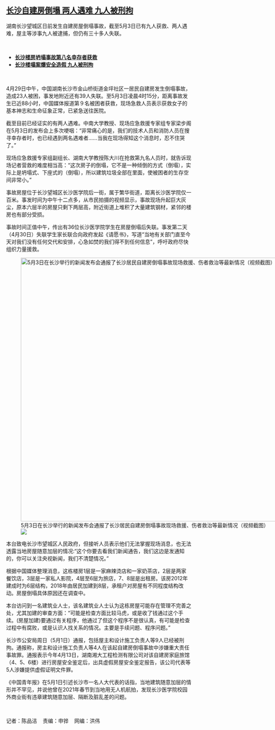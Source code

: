 <!--1651608240000-->
[长沙自建房倒塌    两人遇难  九人被刑拘](https://www.rfa.org/mandarin/yataibaodao/shehui/cm-05032022110049.html)
------

<p>湖南长沙望城区日前发生自建房屋倒塌事故，截至5月3日已有九人获救、两人遇难，屋主等涉事九人被逮捕，但仍有三十多人失联。</p><p><br/></p><ul><li><a href="https://www.rfa.org/mandarin/Xinwen/3-05022022095015.html"><strong>长沙楼房坍塌事故第八名幸存者获救</strong></a></li><li><strong><a href="https://www.rfa.org/mandarin/Xinwen/2-05012022110828.html">长沙楼塌案爆安全造假 九人被刑拘</a></strong></li></ul><p><br/></p><p>4月29日中午，中国湖南长沙市金山桥街道金坪社区一居民自建房发生倒塌事故，造成23人被困，事发地附近还有39人失联。至5月3日凌晨4时15分，距离事故发生已近88小时，中国媒体报道第９名被困者获救，现场急救人员表示获救女子的基本神志和生命征象正常，已紧急送往医院。</p><p>截至目前已经证实的有两人遇难。中南大学教授、现场应急救援专家组专家梁步阁在5月3日的发布会上多次哽咽：“非常痛心的是，我们的技术人员和消防人员在搜寻幸存者时，也已经遇到两名遇难者……当我在现场得知这个消息时，忍不住哭了。”</p><p>现场应急救援专家组副组长、湖南大学教授陈大川在抢救第九名人员时，就告诉现场记者营救的难度相当高：“这次房子的倒塌，它不是一种倾倒的方式（倒塌），实际上是坍塌式、下座式的（倒塌），所以建筑垃圾全部在里面，使被困者的生存空间非常小。”</p><p>事故房屋位于长沙望城区长沙医学院后一街，属于繁华街道，距离长沙医学院仅一百米。事发时间为中午十二点多，从市民拍摄的视频显示，事故现场升起巨大灰尘，原本六层半的房屋只剩下两层高，附近街道上堆积了大量建筑钢材，紧邻的楼房也有部分受损。</p><p>事故时间正值中午，传出有36位长沙医学院学生在房屋倒塌后失联。事发第二天（4月30日）失联学生家长联合向政府发起《请愿书》，写道“当地有关部门直至今天对我们没有任何交代和安排，心急如焚的我们得不到任何信息”，呼吁政府尽快组织力量援救。</p><p><figure class="image-richtext image-inline captioned" style="width:1280px;"><img alt="5月3日在长沙举行的新闻发布会通报了长沙居民自建房倒塌事故现场救援、伤者救治等最新情况（视频截图）" height="716" src="https://www.rfa.org/mandarin/yataibaodao/shehui/cm-05032022110049.html/cm0503e.jpg/@@images/c5c19959-8264-486d-af8f-3223f0e49b9c.jpeg" title="cm0503e.jpg" width="1280"/><figcaption class="image-caption">5月3日在长沙举行的新闻发布会通报了长沙居民自建房倒塌事故现场救援、伤者救治等最新情况（视频截图）</figcaption><small></small><div id="zoomattribute"><a data-caption="5月3日在长沙举行的新闻发布会通报了长沙居民自建房倒塌事故现场救援、伤者救治等最新情况（视频截图）" data-fancybox="" href="https://www.rfa.org/mandarin/yataibaodao/shehui/cm-05032022110049.html/cm0503e.jpg" id="single_image" title="5月3日在长沙举行的新闻发布会通报了长沙居民自建房倒塌事故现场救援、伤者救治等最新情况（视频截图）"><img src="/++plone++rfa-resources/img/icon-zoom.png"/></a></div></figure></p><p>本台致电长沙市望城区人民政府，但接听人员表示他们无法掌握现场消息，也无法透露当地房屋随意加层的情况:“这个你要去看我们新闻通告，我们这边是发通知的，你可以关注央视新闻，我们不清楚情况。”</p><p>根据中国媒体整理消息，这栋楼房1层是一家麻辣烫店和一家奶茶店，2层是两家餐饮店，3层是一家私人影院，4层至6层为旅店，7、8层是出租房。该房2012年建成时为6层结构，2018年由居民加建到8层，承租户对房屋有不同程度结构改动。房屋倒塌具体原因还在调查中。</p><p>本台访问到一名建筑业人士，该名建筑业人士认为这栋房屋可能存在管理不完善之处，尤其加建的审查方面：“可能是检查方面比较马虎，或是收了钱通过这个手续。(房屋加建)要通过有关程序，他通过了但这个程序不是很认真，有可能是检查过程中有腐败，或是认识人找关系的情况。主要是手续问题、程序问题。”</p><p>长沙市公安局周日（5月1日）通报，包括屋主和设计施工负责人等9人已经被刑拘。通报称，房主和设计施工负责人等4人在该起自建房倒塌事故中涉嫌重大责任事故罪。通报表示今年4月13日，湖南湘大工程检测有限公司对该自建房家庭旅馆（4、5、6楼）进行房屋安全鉴定后，出具虚假房屋安全鉴定报告，该公司代表等5人涉嫌提供虚假证明文件罪。</p><p>《中国青年报》在5月1日引述长沙市一名人大代表的话指，当地建筑随意加层的情形并不罕见，并说他曾在2021年春节到当地用无人机航拍，发现长沙医学院校园外商业街有违章建筑随意加层、隔断及脏乱差的问题。</p><p><br/></p><p>记者：陈品洁    责编：申铧    网编：洪伟</p>
